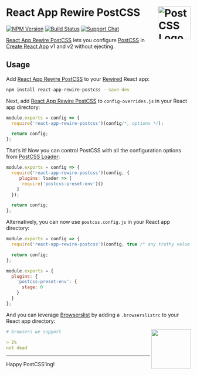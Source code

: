 # React App Rewire PostCSS [<img src="https://postcss.github.io/postcss/logo.svg" alt="PostCSS Logo" width="90" height="90" align="right">][postcss]

[![NPM Version][npm-img]][npm-url]
[![Build Status][cli-img]][cli-url]
[![Support Chat][git-img]][git-url]

[React App Rewire PostCSS] lets you configure [PostCSS] in [Create React App]
v1 and v2 without ejecting.

## Usage

Add [React App Rewire PostCSS] to your [Rewired] React app:

```bash
npm install react-app-rewire-postcss --save-dev
```

Next, add [React App Rewire PostCSS] to `config-overrides.js` in your React app
directory:

```js
module.exports = config => {
  require('react-app-rewire-postcss')(config/*, options */);

  return config;
};
```

That’s it! Now you can control PostCSS with all the configuration options from
[PostCSS Loader]:

```js
module.exports = config => {
  require('react-app-rewire-postcss')(config, {
     plugins: loader => [
      require('postcss-preset-env')()
    ]
  });

  return config;
};
```

Alternatively, you can now use `postcss.config.js` in your React app directory:

```js
module.exports = config => {
  require('react-app-rewire-postcss')(config, true /* any truthy value will do */);

  return config;
};
```

```js
module.exports = {
  plugins: {
    'postcss-preset-env': {
      stage: 0
    }
  }
};
```

And you can leverage [Browserslist] by adding a `.browserslistrc` to your React
app directory:

<img src="https://pbs.twimg.com/profile_images/875021827495665665/-N99XiJV_200x200.jpg" alt="" align="right" height="108">

```yaml
# browsers we support

> 2%
not dead
```

---

Happy PostCSS’ing!

[cli-img]: https://img.shields.io/travis/csstools/react-app-rewire-postcss.svg
[cli-url]: https://travis-ci.org/csstools/react-app-rewire-postcss
[git-img]: https://img.shields.io/badge/support-chat-blue.svg
[git-url]: https://gitter.im/postcss/postcss
[npm-img]: https://img.shields.io/npm/v/react-app-rewire-postcss.svg
[npm-url]: https://www.npmjs.com/package/react-app-rewire-postcss

[Browserslist]: https://github.com/browserslist/browserslist
[Create React App]: https://github.com/facebook/create-react-app
[Gulp PostCSS]: https://github.com/postcss/gulp-postcss
[Grunt PostCSS]: https://github.com/nDmitry/grunt-postcss
[PostCSS]: https://github.com/postcss/postcss
[PostCSS Loader]: https://github.com/postcss/postcss-loader
[React App Rewire PostCSS]: https://github.com/csstools/react-app-rewire-postcss
[React App Rewired]: https://github.com/timarney/react-app-rewired
[rewired]: https://github.com/timarney/react-app-rewired#how-to-rewire-your-create-react-app-project

